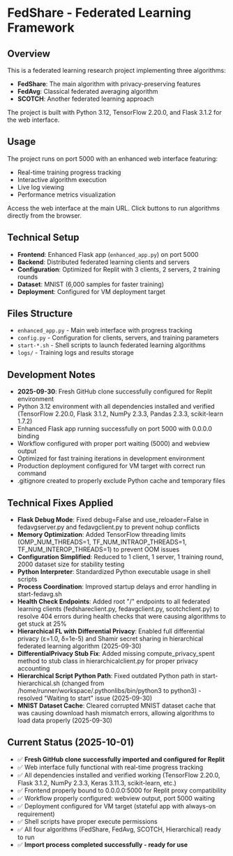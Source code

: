 # FedShare - Federated Learning Framework

## Overview
This is a federated learning research project implementing three algorithms:
- **FedShare**: The main algorithm with privacy-preserving features
- **FedAvg**: Classical federated averaging algorithm  
- **SCOTCH**: Another federated learning approach

The project is built with Python 3.12, TensorFlow 2.20.0, and Flask 3.1.2 for the web interface.

## Usage
The project runs on port 5000 with an enhanced web interface featuring:
- Real-time training progress tracking
- Interactive algorithm execution
- Live log viewing
- Performance metrics visualization

Access the web interface at the main URL. Click buttons to run algorithms directly from the browser.

## Technical Setup
- **Frontend**: Enhanced Flask app (`enhanced_app.py`) on port 5000
- **Backend**: Distributed federated learning clients and servers
- **Configuration**: Optimized for Replit with 3 clients, 2 servers, 2 training rounds
- **Dataset**: MNIST (6,000 samples for faster training)
- **Deployment**: Configured for VM deployment target

## Files Structure
- `enhanced_app.py` - Main web interface with progress tracking
- `config.py` - Configuration for clients, servers, and training parameters
- `start-*.sh` - Shell scripts to launch federated learning algorithms
- `logs/` - Training logs and results storage

## Development Notes  
- **2025-09-30**: Fresh GitHub clone successfully configured for Replit environment
- Python 3.12 environment with all dependencies installed and verified (TensorFlow 2.20.0, Flask 3.1.2, NumPy 2.3.3, Pandas 2.3.3, scikit-learn 1.7.2)
- Enhanced Flask app running successfully on port 5000 with 0.0.0.0 binding
- Workflow configured with proper port waiting (5000) and webview output
- Optimized for fast training iterations in development environment
- Production deployment configured for VM target with correct run command
- .gitignore created to properly exclude Python cache and temporary files

## Technical Fixes Applied
- **Flask Debug Mode**: Fixed debug=False and use_reloader=False in fedavgserver.py and fedavgclient.py to prevent nohup conflicts
- **Memory Optimization**: Added TensorFlow threading limits (OMP_NUM_THREADS=1, TF_NUM_INTRAOP_THREADS=1, TF_NUM_INTEROP_THREADS=1) to prevent OOM issues
- **Configuration Simplified**: Reduced to 1 client, 1 server, 1 training round, 2000 dataset size for stability testing
- **Python Interpreter**: Standardized Python executable usage in shell scripts
- **Process Coordination**: Improved startup delays and error handling in start-fedavg.sh
- **Health Check Endpoints**: Added root "/" endpoints to all federated learning clients (fedshareclient.py, fedavgclient.py, scotchclient.py) to resolve 404 errors during health checks that were causing algorithms to get stuck at 25%
- **Hierarchical FL with Differential Privacy**: Enabled full differential privacy (ε=1.0, δ=1e-5) and Shamir secret sharing in hierarchical federated learning algorithm (2025-09-30)
- **DifferentialPrivacy Stub Fix**: Added missing compute_privacy_spent method to stub class in hierarchicalclient.py for proper privacy accounting
- **Hierarchical Script Python Path**: Fixed outdated Python path in start-hierarchical.sh (changed from /home/runner/workspace/.pythonlibs/bin/python3 to python3) - resolved "Waiting to start" issue (2025-09-30)
- **MNIST Dataset Cache**: Cleared corrupted MNIST dataset cache that was causing download hash mismatch errors, allowing algorithms to load data properly (2025-09-30)

## Current Status (2025-10-01)
- ✅ **Fresh GitHub clone successfully imported and configured for Replit**
- ✅ Web interface fully functional with real-time progress tracking
- ✅ All dependencies installed and verified working (TensorFlow 2.20.0, Flask 3.1.2, NumPy 2.3.3, Keras 3.11.3, scikit-learn, etc.)
- ✅ Frontend properly bound to 0.0.0.0:5000 for Replit proxy compatibility  
- ✅ Workflow properly configured: webview output, port 5000 waiting
- ✅ Deployment configured for VM target (stateful app with always-on requirement)
- ✅ Shell scripts have proper execute permissions
- ✅ All four algorithms (FedShare, FedAvg, SCOTCH, Hierarchical) ready to run
- ✅ **Import process completed successfully - ready for use**

